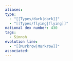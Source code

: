 ```yaml
---
aliases: 
type:
  - "[[Types/dark|dark]]"
  - "[[Types/flying|flying]]"
national dex number: 430
tags:
  - Sinnoh
evolution line:
  - "[[Murkrow|Murkrow]]"
associated: 
---
```

